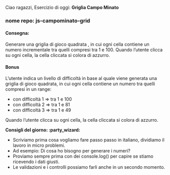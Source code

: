Ciao ragazzi, Esercizio di oggi: **Griglia Campo Minato**

### nome repo: js-campominato-grid

#### Consegna:

Generare una griglia di gioco quadrata , in cui ogni cella contiene un numero incrementale tra quelli compresi tra 1 e 100.
Quando l’utente clicca su ogni cella, la cella cliccata si colora di azzurro.

#### Bonus

L’utente indica un livello di difficoltà in base al quale viene generata una griglia di gioco quadrata, in cui ogni cella contiene un numero tra quelli compresi in un range:
- con difficoltà 1 => tra 1 e 100
- con difficoltà 2 => tra 1 e 81
- con difficoltà 3 => tra 1 e 49

Quando l’utente clicca su ogni cella, la cella cliccata si colora di azzurro.

**Consigli del giorno: :party_wizard:**
- Scriviamo prima cosa vogliamo fare passo passo in italiano, dividiamo il lavoro in micro problemi.
- Ad esempio: Di cosa ho bisogno per generare i numeri?
- Proviamo sempre prima con dei console.log() per capire se stiamo ricevendo i dati giusti.
- Le validazioni e i controlli possiamo farli anche in un secondo momento.